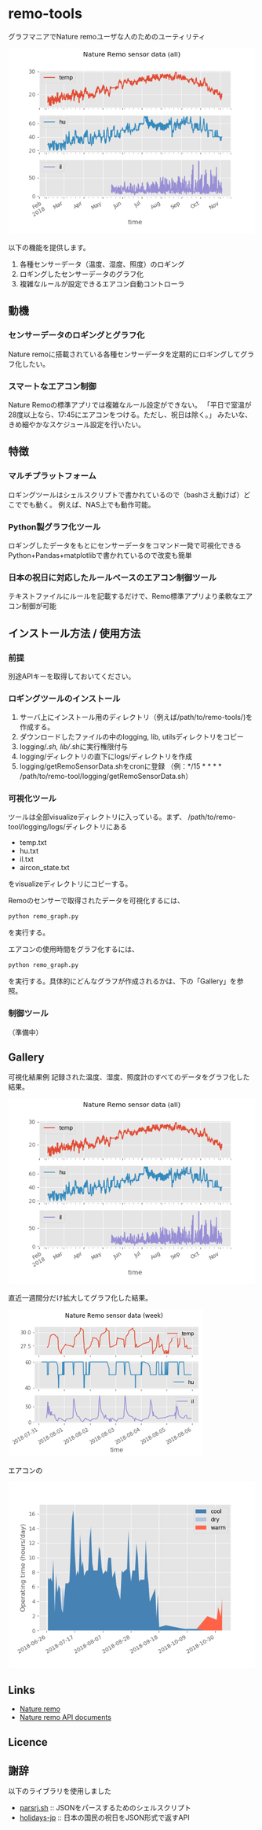 # remo-tools
 グラフマニアでNature remoユーザな人のためのユーティリティ

![sample_images](https://github.com/mixsoda/remo-tools/blob/master/images/visualize_sensor_data_all.png?raw=true "sample")


以下の機能を提供します。
1. 各種センサーデータ（温度、湿度、照度）のロギング
2. ロギングしたセンサーデータのグラフ化
3. 複雑なルールが設定できるエアコン自動コントローラ

## 動機
### センサーデータのロギングとグラフ化
Nature remoに搭載されている各種センサーデータを定期的にロギングしてグラフ化したい。

### スマートなエアコン制御
Nature Remoの標準アプリでは複雑なルール設定ができない。
「平日で室温が28度以上なら、17:45にエアコンをつける。ただし、祝日は除く。」
みたいな、きめ細やかなスケジュール設定を行いたい。

## 特徴
### マルチプラットフォーム
ロギングツールはシェルスクリプトで書かれているので（bashさえ動けば）どこででも動く。
例えば、NAS上でも動作可能。

### Python製グラフ化ツール
ロギングしたデータをもとにセンサーデータをコマンド一発で可視化できる
Python+Pandas+matplotlibで書かれているので改変も簡単

### 日本の祝日に対応したルールベースのエアコン制御ツール
テキストファイルにルールを記載するだけで、Remo標準アプリより柔軟なエアコン制御が可能

## インストール方法 / 使用方法
### 前提
別途APIキーを取得しておいてください。

### ロギングツールのインストール
1. サーバ上にインストール用のディレクトリ（例えば/path/to/remo-tools/)を作成する。
2. ダウンロードしたファイルの中のlogging, lib, utilsディレクトリをコピー
3. logging/*.sh, lib/*.shに実行権限付与
4. logging/ディレクトリの直下にlogs/ディレクトリを作成
5. logging/getRemoSensorData.shをcronに登録
（例：*/15 * * * * /path/to/remo-tool/logging/getRemoSensorData.sh）

### 可視化ツール
ツールは全部visualizeディレクトリに入っている。まず、
/path/to/remo-tool/logging/logs/ディレクトリにある
- temp.txt
- hu.txt
- il.txt
- aircon_state.txt

をvisualizeディレクトリにコピーする。

Remoのセンサーで取得されたデータを可視化するには、
```bash
python remo_graph.py
```
を実行する。

エアコンの使用時間をグラフ化するには、
```bash
python remo_graph.py
```
を実行する。具体的にどんなグラフが作成されるかは、下の「Gallery」を参照。


### 制御ツール
（準備中）

## Gallery
可視化結果例
記録された温度、湿度、照度計のすべてのデータをグラフ化した結果。

![sample_images](https://github.com/mixsoda/remo-tools/blob/master/images/visualize_sensor_data_all.png?raw=true "sample")

直近一週間分だけ拡大してグラフ化した結果。

![sample_images](https://github.com/mixsoda/remo-tools/blob/master/images/visualize_sensor_data_week.png?raw=true "sample")

エアコンの

![sample_images](https://github.com/mixsoda/remo-tools/blob/master/images/air-con_optime.png?raw=true "sample")

## Links
- [Nature remo](https://nature.global/)
- [Nature remo API documents](https://developer.nature.global/)

## Licence

## 謝辞
以下のライブラリを使用しました
- [parsrj.sh](https://github.com/ShellShoccar-jpn/Parsrs) :: JSONをパースするためのシェルスクリプト
- [holidays-jp](https://github.com/holidays-jp) :: 日本の国民の祝日をJSON形式で返すAPI